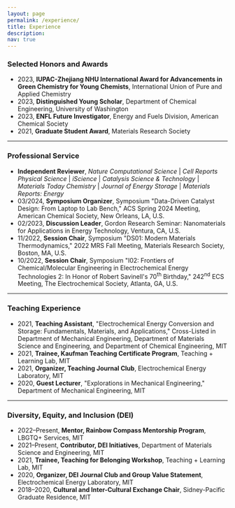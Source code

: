 ```yaml
---
layout: page
permalink: /experience/
title: Experience
description:
nav: true
---
```


### Selected Honors and Awards

* 2023, **IUPAC-Zhejiang NHU International Award for Advancements in Green Chemistry for Young Chemists**, International Union of Pure and Applied Chemistry
* 2023, **Distinguished Young Scholar**, Department of Chemical Engineering, University of Washington
* 2023, **ENFL Future Investigator**, Energy and Fuels Division, American Chemical Society
* 2021, **Graduate Student Award**, Materials Research Society

---

### Professional Service

* **Independent Reviewer**,
*Nature Computational Science* | *Cell Reports Physical Science* | *iScience* | *Catalysis Science & Technology* | *Materials Today Chemistry* | *Journal of Energy Storage* | *Materials Reports: Energy*
* 03/2024, **Symposium Organizer**, Symposium "Data-Driven Catalyst Design: From Laptop to Lab Bench," ACS Spring 2024 Meeting, American Chemical Society, New Orleans, LA, U.S.
* 02/2023, **Discussion Leader**, Gordon Research Seminar: Nanomaterials for Applications in Energy Technology, Ventura, CA, U.S.
* 11/2022, **Session Chair**, Symposium "DS01: Modern Materials Thermodynamics," 2022 MRS Fall Meeting, Materials Research Society, Boston, MA, U.S.
* 10/2022, **Session Chair**, Symposium "I02: Frontiers of Chemical/Molecular Engineering in Electrochemical Energy Technologies 2: In Honor of Robert Savinell's 70<sup>th</sup> Birthday," 242<sup>nd</sup> ECS Meeting, The Electrochemical Society, Atlanta, GA, U.S.

---

### Teaching Experience

* 2021, **Teaching Assistant**, "Electrochemical Energy Conversion and Storage: Fundamentals, Materials, and Applications," Cross-Listed in Department of Mechanical Engineering, Department of Materials Science and Engineering, and Department of Chemical Engineering, MIT
* 2021, **Trainee, Kaufman Teaching Certificate Program**, Teaching + Learning Lab, MIT
* 2021, **Organizer, Teaching Journal Club**, Electrochemical Energy Laboratory, MIT
* 2020, **Guest Lecturer**, "Explorations in Mechanical Engineering," Department of Mechanical Engineering, MIT

---

### Diversity, Equity, and Inclusion (DEI)

* 2022–Present, **Mentor, Rainbow Compass Mentorship Program**, LBGTQ+ Services, MIT
* 2021–Present, **Contributor, DEI Initiatives**, Department of Materials Science and Engineering, MIT
* 2021, **Trainee, Teaching for Belonging Workshop**, Teaching + Learning Lab, MIT
* 2020, **Organizer, DEI Journal Club and Group Value Statement**, Electrochemical Energy Laboratory, MIT
* 2018–2020, **Cultural and Inter-Cultural Exchange Chair**, Sidney-Pacific Graduate Residence, MIT
